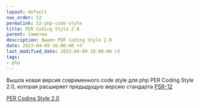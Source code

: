 ```yaml
---
layout: default
nav_order: 52
permalink: 52-php-code-style
title: PER Coding Style 2.0
parent: Заметки
description: Вышел PER Coding Style 2.0
date: 2023-04-09 16:00:00 +3
last_modified_date: 2023-04-09 16:00:00 +3
tags:
- php
---
```


Вышла новая версия современного code style для php PER Coding Style 2.0,
которая расширяет предыдущую версию стандарта [PSR-12](https://www.php-fig.org/psr/psr-12/)

[PER Coding Style 2.0](https://www.php-fig.org/per/coding-style/)